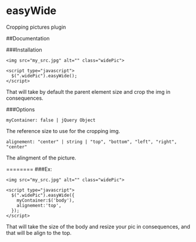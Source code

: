 easyWide
========

Cropping pictures plugin

##Documentation

###Installation

~~~
<img src="my_src.jpg" alt="" class="widePic">

<script type="javascript">
  $(".widePic").easyWide();
</script>
~~~

That will take by default the parent element size and crop the img in consequences.

###Options

~~~
myContainer: false | jQuery Object
~~~
The reference size to use for the cropping img.

~~~
alignement: "center" | string | "top", "bottom", "left", "right", "center"
~~~

The alingment of the picture.

========
###Ex:
~~~
<img src="my_src.jpg" alt="" class="widePic">

<script type="javascript">
  $(".widePic").easyWide({
    myContainer:$('body'),
    alignement:'top',
  });
</script>
~~~
That will take the size of the body and resize your pic in consequences, and that will be align to the top.
